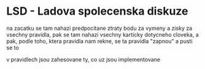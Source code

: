 # LSD - Ladova spolecenska diskuze
na zacatku se tam nahazi predpocitane ztraty bodu za vymeny a zisky za vsechny pravidla, pak se tam nahazi vsechny karticky dotycneho cloveka, a pak, podle toho, ktera pravidla nam rekne, se ta pravidla "zapnou" a pusti se to

v pravidlech jsou zahesovane ty, co uz jsou implementovane
